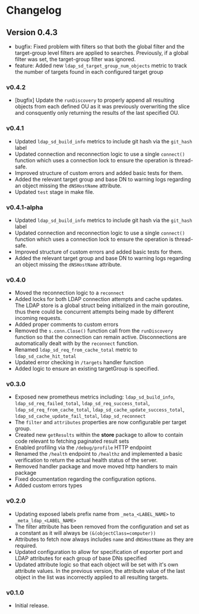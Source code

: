 # Changelog

## Version 0.4.3
- bugfix: Fixed problem with filters so that both the global filter and the target-group level filters are applied to searches.  Previously, if a global filter was set, the target-group filter was ignored.
- feature: Added new `ldap_sd_target_group_num_objects` metric to track the number of targets found in each configured target group

### v0.4.2
- [bugfix] Update the `runDiscovery` to properly append all resulting objects from each defined OU as it was previously overwriting the slice and consquently only returning the results of the last specified OU.

### v0.4.1
- Updated `ldap_sd_build_info` metrics to include git hash via the `git_hash` label
- Updated connection and reconnection logic to use a single `connect()` function which uses a connection lock to ensure the operation is thread-safe.
- Improved structure of custom errors and added basic tests for them.
- Added the relevant target group and base DN to warning logs regarding an object missing the `dNSHostName` attribute.
- Updated `test` stage in make file.

### v0.4.1-alpha
- Updated `ldap_sd_build_info` metrics to include git hash via the `git_hash` label
- Updated connection and reconnection logic to use a single `connect()` function which uses a connection lock to ensure the operation is thread-safe.
- Improved structure of custom errors and added basic tests for them.
- Added the relevant target group and base DN to warning logs regarding an object missing the `dNSHostName` attribute.

### v0.4.0
- Moved the reconnection logic to a `reconnect`
- Added locks for both LDAP connection attempts and cache updates.   The LDAP store is a global struct being initialized in the main goroutine, thus there could be concurrent attempts being made by different incoming requests.
- Added proper comments to custom errors
- Removed the `s.conn.Close()` function call from the `runDiscovery` function so that the connection can remain active.  Disconnections are automatically dealt with by the `reconnect` function.
- Renamed `ldap_sd_req_from_cache_total` metric to `ldap_sd_cache_hit_total`
- Updated error checking in `/targets` handler function
- Added logic to ensure an existing targetGroup is specified.

### v0.3.0
- Exposed new prometheus metrics including: `ldap_sd_build_info`, `ldap_sd_req_failed_total`, `ldap_sd_req_success_total`, `ldap_sd_req_from_cache_total`, `ldap_sd_cache_update_success_total`, `ldap_sd_cache_update_fail_total`, `ldap_sd_reconnect`
- The `filter` and `attributes` properties are now configurable per target group.
- Created new `getResults` within the **store** package to allow to contain code relevant to fetching paginated result sets
- Enabled profiling via the  `/debug/profile` HTTP endpoint
- Renamed the `/health` endpoint to `/healthz` and implemented a basic verification to return the actual health status of the server.
- Removed handler package and move moved http handlers to main package
- Fixed documentation regarding the configuration options.
- Added custom errors types

### v0.2.0
- Updating exposed labels prefix name from `_meta_<LABEL_NAME>` to `_meta_ldap_<LABEL_NAME>`
- The filter attribute has been removed from the configuration and set as a constant as it will always be `(&(objectClass=computer))`
- Attributes to fetch now always includes `name` and `dNSHostName` as they are required. 
- Updated configuration to allow for specification of exporter port and LDAP attributes for each group of base DNs specified 
- Updated attribute logic so that each object will be set with it's own attribute values.  In the previous version, the attribute value of the last object in the list was incorrectly applied to all resulting targets.

### v0.1.0
- Initial release.
